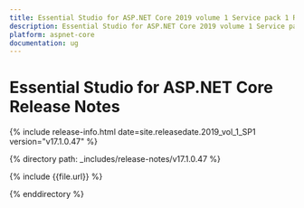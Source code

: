 ```yaml
---
title: Essential Studio for ASP.NET Core 2019 volume 1 Service pack 1 Release Notes  
description: Essential Studio for ASP.NET Core 2019 volume 1 Service pack 1 Release Notes  
platform: aspnet-core
documentation: ug
---
```


# Essential Studio for ASP.NET Core  Release Notes  

{% include release-info.html date=site.releasedate.2019_vol_1_SP1  version="v17.1.0.47" %} 


{% directory path: _includes/release-notes/v17.1.0.47 %}

{% include {{file.url}} %}

{% enddirectory %}